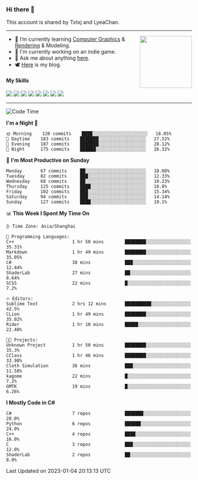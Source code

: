 ### Hi there 👋

This account is shared by Txtxj and LyeaChan.

---

<img align="right" height="141" src="https://github-readme-stats.vercel.app/api?username=txtxj&theme=tokyonight&show_icons=true&count_private=true">

- 🌱 I’m currently learning [Computer Graphics](https://github.com/txtxj/GAMES101) & [Rendering](https://github.com/txtxj/GAMES202) & 
Modeling.
- 🐶 I'm currently working on an indie game.
- 💬 Ask me about anything [here](https://github.com/txtxj/txtxj/issues).
- 🕊️ [Here](https://txtxj.top) is my blog.

#### My Skills

![](https://img.shields.io/badge/C%23-239120?logo=csharp&logoColor=fff)
![](https://img.shields.io/badge/Unity-000000?logo=unity&logoColor=fff)
![](https://img.shields.io/badge/Python-3e74a2?logo=python&logoColor=fff)
![](https://img.shields.io/badge/C++-65318e?logo=cplusplus&logoColor=fff)
![](https://img.shields.io/badge/C-5654a2?logo=c&logoColor=fff)
![](https://img.shields.io/badge/Blender-f5792a?logo=blender&logoColor=fff)
![](https://img.shields.io/badge/OpenJDK-ffffff?logo=openjdk&logoColor=000)
![](https://img.shields.io/badge/SQL-cc2927?logo=microsoftsqlserver&logoColor=fff)

---

<!--START_SECTION:waka-->
![Code Time](http://img.shields.io/badge/Code%20Time-618%20hrs%2055%20mins-blue)

**I'm a Night 🦉** 

```text
🌞 Morning    120 commits    ████░░░░░░░░░░░░░░░░░░░░░   18.05% 
🌆 Daytime    183 commits    ███████░░░░░░░░░░░░░░░░░░   27.52% 
🌃 Evening    187 commits    ███████░░░░░░░░░░░░░░░░░░   28.12% 
🌙 Night      175 commits    ██████░░░░░░░░░░░░░░░░░░░   26.32%

```
📅 **I'm Most Productive on Sunday** 

```text
Monday       67 commits     ██░░░░░░░░░░░░░░░░░░░░░░░   10.08% 
Tuesday      82 commits     ███░░░░░░░░░░░░░░░░░░░░░░   12.33% 
Wednesday    68 commits     ██░░░░░░░░░░░░░░░░░░░░░░░   10.23% 
Thursday     125 commits    ████░░░░░░░░░░░░░░░░░░░░░   18.8% 
Friday       102 commits    ███░░░░░░░░░░░░░░░░░░░░░░   15.34% 
Saturday     94 commits     ███░░░░░░░░░░░░░░░░░░░░░░   14.14% 
Sunday       127 commits    ████░░░░░░░░░░░░░░░░░░░░░   19.1%

```


📊 **This Week I Spent My Time On** 

```text
⌚︎ Time Zone: Asia/Shanghai

💬 Programming Languages: 
C++                      1 hr 50 mins        ████████░░░░░░░░░░░░░░░░░   35.31% 
Markdown                 1 hr 49 mins        ████████░░░░░░░░░░░░░░░░░   35.05% 
C#                       38 mins             ███░░░░░░░░░░░░░░░░░░░░░░   12.44% 
ShaderLab                27 mins             ██░░░░░░░░░░░░░░░░░░░░░░░   8.64% 
SCSS                     22 mins             █░░░░░░░░░░░░░░░░░░░░░░░░   7.2%

🔥 Editors: 
Sublime Text             2 hrs 12 mins       ██████████░░░░░░░░░░░░░░░   42.5% 
CLion                    1 hr 49 mins        ████████░░░░░░░░░░░░░░░░░   35.02% 
Rider                    1 hr 10 mins        █████░░░░░░░░░░░░░░░░░░░░   22.48%

🐱‍💻 Projects: 
Unknown Project          1 hr 50 mins        ████████░░░░░░░░░░░░░░░░░   35.3% 
CClass                   1 hr 46 mins        ████████░░░░░░░░░░░░░░░░░   33.98% 
Cloth Simulation         36 mins             ███░░░░░░░░░░░░░░░░░░░░░░   11.58% 
kagome                   22 mins             █░░░░░░░░░░░░░░░░░░░░░░░░   7.2% 
GMTK                     19 mins             █░░░░░░░░░░░░░░░░░░░░░░░░   6.26%

```

**I Mostly Code in C#** 

```text
C#                       7 repos             ███████░░░░░░░░░░░░░░░░░░   28.0% 
Python                   6 repos             ██████░░░░░░░░░░░░░░░░░░░   24.0% 
C++                      4 repos             ████░░░░░░░░░░░░░░░░░░░░░   16.0% 
C                        3 repos             ███░░░░░░░░░░░░░░░░░░░░░░   12.0% 
ShaderLab                2 repos             ██░░░░░░░░░░░░░░░░░░░░░░░   8.0%

```



 Last Updated on 2023-01-04 20:13:13 UTC
<!--END_SECTION:waka-->
